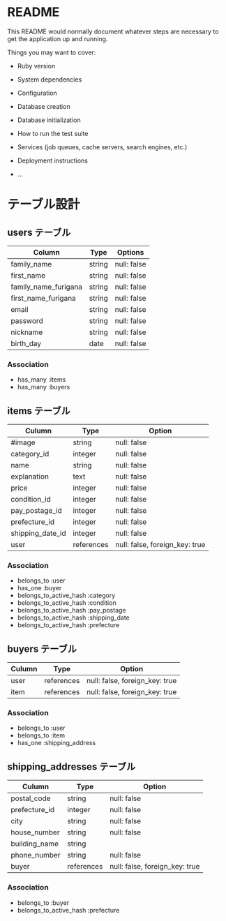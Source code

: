 # README

This README would normally document whatever steps are necessary to get the
application up and running.

Things you may want to cover:

* Ruby version

* System dependencies

* Configuration

* Database creation

* Database initialization

* How to run the test suite

* Services (job queues, cache servers, search engines, etc.)

* Deployment instructions

* ...

# テーブル設計

## users テーブル

| Column               | Type   | Options     |
| -------------------- | ------ | ----------- |
| family_name          | string | null: false |
| first_name           | string | null: false |
| family_name_furigana | string | null: false |
| first_name_furigana  | string | null: false |
| email                | string | null: false |
| password             | string | null: false |
| nickname             | string | null: false |
| birth_day            | date   | null: false |

### Association

- has_many :items
- has_many :buyers

## items テーブル

| Culumn           | Type       | Option                         |
| ---------------- | ---------- | ------------------------------ |
| #image            | string     | null: false                    |
| category_id      | integer    | null: false                    |
| name             | string     | null: false                    |
| explanation      | text       | null: false                    |
| price            | integer    | null: false                    |
| condition_id     | integer    | null: false                    |
| pay_postage_id   | integer    | null: false                    |
| prefecture_id    | integer    | null: false                    |
| shipping_date_id | integer    | null: false                    |
| user             | references | null: false, foreign_key: true |

### Association

- belongs_to :user
- has_one :buyer
- belongs_to_active_hash :category
- belongs_to_active_hash :condition
- belongs_to_active_hash :pay_postage
- belongs_to_active_hash :shipping_date
- belongs_to_active_hash :prefecture

## buyers テーブル

| Culumn           | Type       | Option                         |
| ---------------- | ---------- | ------------------------------ |
| user             | references | null: false, foreign_key: true |
| item             | references | null: false, foreign_key: true |

### Association

- belongs_to :user
- belongs_to :item
- has_one :shipping_address

## shipping_addresses テーブル

| Culumn        | Type       | Option                         |
| ------------- | ---------- | ------------------------------ |
| postal_code   | string     | null: false                    |
| prefecture_id | integer    | null: false                    |
| city          | string     | null: false                    |
| house_number  | string     | null: false                    |
| building_name | string     |                                |
| phone_number  | string     | null: false                    |
| buyer         | references | null: false, foreign_key: true |

### Association

- belongs_to :buyer
- belongs_to_active_hash :prefecture
